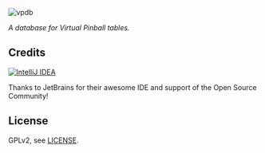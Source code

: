 ![vpdb][text-logo]

*A database for Virtual Pinball tables.*

## Credits

[![IntelliJ IDEA][idea-image]][idea-url]

Thanks to JetBrains for their awesome IDE and support of the Open Source Community!

## License

GPLv2, see [LICENSE](LICENSE).

[text-logo]: https://github.com/vpdb/backend/raw/master/gfx/text-logo.png
[travis-image]: https://img.shields.io/travis/vpdb/backend.svg?style=flat-square
[idea-image]: https://raw.githubusercontent.com/vpdb/backend/master/gfx/logo_IntelliJIDEA.png
[idea-url]: https://www.jetbrains.com/idea/